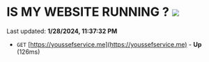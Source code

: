 # IS MY WEBSITE RUNNING ? [![](https://img.shields.io/static/v1?label=Sponsor&message=%E2%9D%A4&logo=GitHub&color=%23fe8e86)](https://github.com/sponsors/<username>)

Last updated: **1/28/2024, 11:37:32 PM**

- `GET` [https://youssefservice.me](https://youssefservice.me) - **Up** (126ms)
